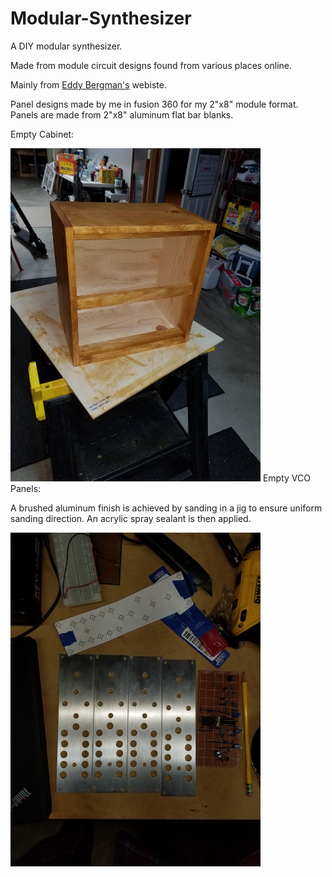 # Modular-Synthesizer

A DIY modular synthesizer.

Made from module circuit designs found from various places online.

Mainly from <a href="https://www.eddybergman.com/">Eddy Bergman's</a> webiste.

Panel designs made by me in fusion 360 for my 2"x8" module format.
Panels are made from 2"x8" aluminum flat bar blanks.

Empty Cabinet:


<img src="Cabinet/cabinet-front.jpg" width="400">
Empty VCO Panels:

A brushed aluminum finish is achieved by sanding in a jig to ensure uniform sanding direction. An acrylic spray sealant is then applied.

<img src="VCO/empty-VCOpanels.jpg" width="400">


